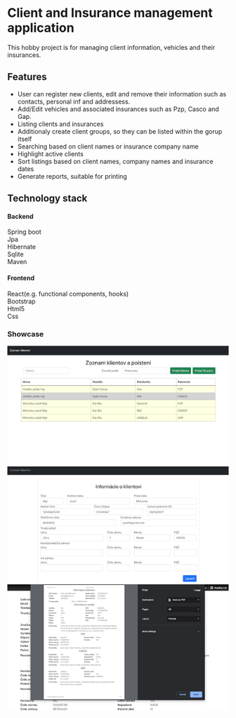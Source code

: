 # Client and Insurance management application

This hobby project is for managing client information, vehicles and their insurances.

## Features

<ul>
  <li>User can register new clients, edit and remove their information such as contacts, personal inf and addressess.</li>
  <li>Add/Edit vehicles and associated insurances such as Pzp, Casco and Gap.</li>
  <li>Listing clients and insurances</li>
  <li>Additionaly create client groups, so they can be listed within the gorup itself</li>
  <li>Searching based on client names or insurance company name</li>
  <li>Highlight active clients</li>
  <li>Sort listings based on client names, company names and insurance dates</li>
  <li>Generate reports, suitable for printing</li>
</ul>

## Technology stack
#### Backend
Spring boot  
Jpa  
Hibernate  
Sqlite  
Maven
#### Frontend
React(e.g. functional components, hooks)  
Bootstrap  
Html5  
Css  

### Showcase
![Image1](screenshots/img1.png)  
![Image2](screenshots/img2.png)  
![Image3](screenshots/img3.png)

